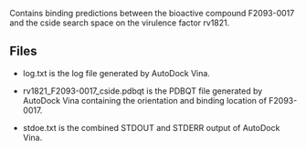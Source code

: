 Contains binding predictions between the bioactive compound F2093-0017 and the cside search space on the virulence factor rv1821.

## Files

- log.txt is the log file generated by AutoDock Vina.

- rv1821_F2093-0017_cside.pdbqt is the PDBQT file generated by AutoDock Vina containing the orientation and binding location of F2093-0017.

- stdoe.txt is the combined STDOUT and STDERR output of AutoDock Vina.

